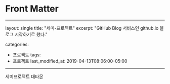 # Front Matter
---
layout: single
title:  "세미-프로젝트"
excerpt: "GitHub Blog 서비스인 github.io 블로그 시작하기로 했다."

categories:
  - 프로젝트
tags:
  - 프로젝트
last_modified_at: 2019-04-13T08:06:00-05:00
---
세미프로젝트 대타몬
